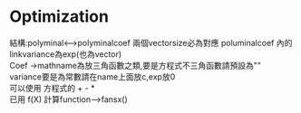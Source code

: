# Optimization
  結構:polyminal<-->polyminalcoef 兩個vectorsize必為對應 poluminalcoef 內的linkvariance為exp(也為vector)  
       Coef ->mathname為放三角函數之類,要是方程式不三角函數請預設為""  
       variance要是為常數請在name上面放c,exp放0  
  可以使用 方程式的 + - *  
  已用 f(X) 計算function-->fansx()  
